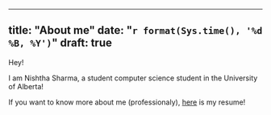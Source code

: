 
---
title: "About me"
date: "`r format(Sys.time(), '%d %B, %Y')`"
draft: true
---

Hey! 

I am Nishtha Sharma, a student computer science student in the University of Alberta! 

If you want to know more about me (professionaly), [here](https://resume.creddle.io/resume/3l8desh8y5w) is my resume! 
